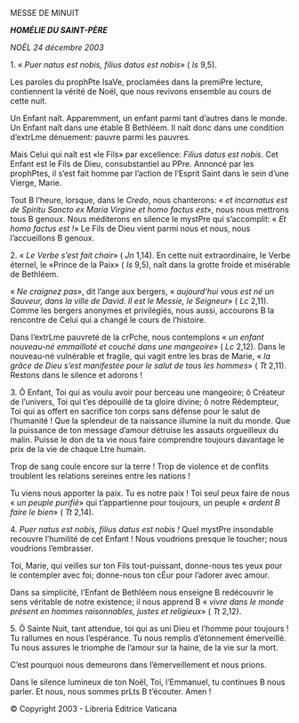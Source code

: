 MESSE DE MINUIT

***HOMÉLIE DU SAINT-PÈRE***

*NOËL 24 décembre 2003*

1\. « *Puer natus est nobis, filius datus est nobis*» ( *Is* 9,5).

Les paroles du prophPte IsaVe, proclamées dans la premiPre lecture, contiennent la vérité de Noël, que nous revivons ensemble au cours de cette nuit.

Un Enfant naît. Apparemment, un enfant parmi tant d’autres dans le monde. Un Enfant naît dans une étable B Bethléem. Il naît donc dans une condition d’extrLme dénuement: pauvre parmi les pauvres.

Mais Celui qui naît est «le Fils» par excellence: *Filius datus est nobis*. Cet Enfant est le Fils de Dieu, consubstantiel au PPre. Annoncé par les prophPtes, il s’est fait homme par l’action de l’Esprit Saint dans le sein d’une Vierge, Marie.

Tout B l’heure, lorsque, dans le *Credo*, nous chanterons: « *et incarnatus est de Spiritu Sancto ex Maria Virgine et homo factus est*», nous nous mettrons tous B genoux. Nous méditerons en silence le mystPre qui s’accomplit: « *Et homo factus est !*» Le Fils de Dieu vient parmi nous et nous, nous l’accueillons B genoux.

2\. « *Le Verbe s’est fait chair*» ( *Jn* 1,14). En cette nuit extraordinaire, le Verbe éternel, le «Prince de la Paix» ( *Is* 9,5), naît dans la grotte froide et misérable de Bethléem.

« *Ne craignez pas*», dit l’ange aux bergers, « *aujourd’hui vous est né un Sauveur, dans la ville de David. Il est le Messie, le Seigneur*» ( *Lc* 2,11). Comme les bergers anonymes et privilégiés, nous aussi, accourons B la rencontre de Celui qui a changé le cours de l’histoire.

Dans l’extrLme pauvreté de la crPche, nous contemplons « *un enfant nouveau-né emmailloté et couché dans une mangeoire*» ( *Lc* 2,12). Dans le nouveau-né vulnérable et fragile, qui vagit entre les bras de Marie, « *la grâce de Dieu s’est manifestée pour le salut de tous les hommes*» ( *Tt* 2,11). Restons dans le silence et adorons !

3\. Ô Enfant, Toi qui as voulu avoir pour berceau une mangeoire; ô Créateur de l’univers, Toi qui t’es dépouillé de ta gloire divine; ô notre Rédempteur, Toi qui as offert en sacrifice ton corps sans défense pour le salut de l’humanité ! Que la splendeur de ta naissance illumine la nuit du monde. Que la puissance de ton message d’amour détruise les assauts orgueilleux du malin. Puisse le don de ta vie nous faire comprendre toujours davantage le prix de la vie de chaque Ltre humain.

Trop de sang coule encore sur la terre ! Trop de violence et de conflits troublent les relations sereines entre les nations !

Tu viens nous apporter la paix. Tu es notre paix ! Toi seul peux faire de nous « *un peuple purifié*» qui t’appartienne pour toujours, un peuple « *ardent B faire le bien*» ( *Tt* 2,14).

4\. *Puer natus est nobis, filius datus est nobis !* Quel mystPre insondable recouvre l’humilité de cet Enfant ! Nous voudrions presque le toucher; nous voudrions l’embrasser.

Toi, Marie, qui veilles sur ton Fils tout-puissant, donne-nous tes yeux pour le contempler avec foi; donne-nous ton cÉur pour l’adorer avec amour.

Dans sa simplicité, l’Enfant de Bethléem nous enseigne B redécouvrir le sens véritable de notre existence; il nous apprend B « *vivre dans le monde présent en hommes raisonnables, justes et religieux*» ( *Tt* 2,12).

5\. Ô Sainte Nuit, tant attendue, toi qui as uni Dieu et l’homme pour toujours ! Tu rallumes en nous l’espérance. Tu nous remplis d’étonnement émerveillé. Tu nous assures le triomphe de l’amour sur la haine, de la vie sur la mort.

C’est pourquoi nous demeurons dans l’émerveillement et nous prions.

Dans le silence lumineux de ton Noël, Toi, l’Emmanuel, tu continues B nous parler. Et nous, nous sommes prLts B t’écouter. Amen !

© Copyright 2003 - Libreria Editrice Vaticana